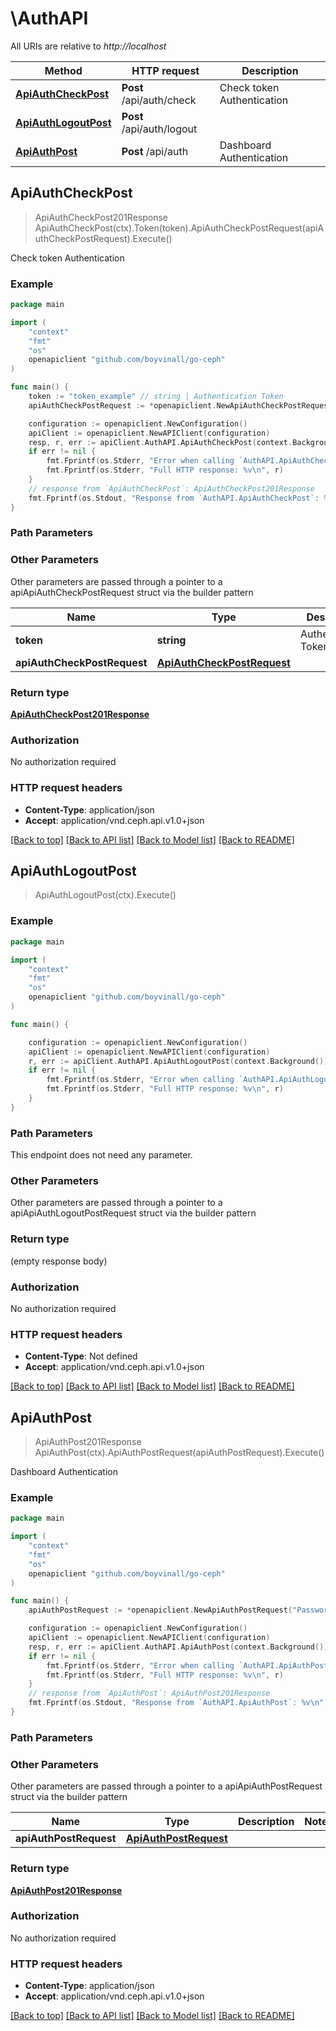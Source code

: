 # \AuthAPI

All URIs are relative to *http://localhost*

Method | HTTP request | Description
------------- | ------------- | -------------
[**ApiAuthCheckPost**](AuthAPI.md#ApiAuthCheckPost) | **Post** /api/auth/check | Check token Authentication
[**ApiAuthLogoutPost**](AuthAPI.md#ApiAuthLogoutPost) | **Post** /api/auth/logout | 
[**ApiAuthPost**](AuthAPI.md#ApiAuthPost) | **Post** /api/auth | Dashboard Authentication



## ApiAuthCheckPost

> ApiAuthCheckPost201Response ApiAuthCheckPost(ctx).Token(token).ApiAuthCheckPostRequest(apiAuthCheckPostRequest).Execute()

Check token Authentication

### Example

```go
package main

import (
	"context"
	"fmt"
	"os"
	openapiclient "github.com/boyvinall/go-ceph"
)

func main() {
	token := "token_example" // string | Authentication Token
	apiAuthCheckPostRequest := *openapiclient.NewApiAuthCheckPostRequest("Token_example") // ApiAuthCheckPostRequest |  (optional)

	configuration := openapiclient.NewConfiguration()
	apiClient := openapiclient.NewAPIClient(configuration)
	resp, r, err := apiClient.AuthAPI.ApiAuthCheckPost(context.Background()).Token(token).ApiAuthCheckPostRequest(apiAuthCheckPostRequest).Execute()
	if err != nil {
		fmt.Fprintf(os.Stderr, "Error when calling `AuthAPI.ApiAuthCheckPost``: %v\n", err)
		fmt.Fprintf(os.Stderr, "Full HTTP response: %v\n", r)
	}
	// response from `ApiAuthCheckPost`: ApiAuthCheckPost201Response
	fmt.Fprintf(os.Stdout, "Response from `AuthAPI.ApiAuthCheckPost`: %v\n", resp)
}
```

### Path Parameters



### Other Parameters

Other parameters are passed through a pointer to a apiApiAuthCheckPostRequest struct via the builder pattern


Name | Type | Description  | Notes
------------- | ------------- | ------------- | -------------
 **token** | **string** | Authentication Token | 
 **apiAuthCheckPostRequest** | [**ApiAuthCheckPostRequest**](ApiAuthCheckPostRequest.md) |  | 

### Return type

[**ApiAuthCheckPost201Response**](ApiAuthCheckPost201Response.md)

### Authorization

No authorization required

### HTTP request headers

- **Content-Type**: application/json
- **Accept**: application/vnd.ceph.api.v1.0+json

[[Back to top]](#) [[Back to API list]](../README.md#documentation-for-api-endpoints)
[[Back to Model list]](../README.md#documentation-for-models)
[[Back to README]](../README.md)


## ApiAuthLogoutPost

> ApiAuthLogoutPost(ctx).Execute()



### Example

```go
package main

import (
	"context"
	"fmt"
	"os"
	openapiclient "github.com/boyvinall/go-ceph"
)

func main() {

	configuration := openapiclient.NewConfiguration()
	apiClient := openapiclient.NewAPIClient(configuration)
	r, err := apiClient.AuthAPI.ApiAuthLogoutPost(context.Background()).Execute()
	if err != nil {
		fmt.Fprintf(os.Stderr, "Error when calling `AuthAPI.ApiAuthLogoutPost``: %v\n", err)
		fmt.Fprintf(os.Stderr, "Full HTTP response: %v\n", r)
	}
}
```

### Path Parameters

This endpoint does not need any parameter.

### Other Parameters

Other parameters are passed through a pointer to a apiApiAuthLogoutPostRequest struct via the builder pattern


### Return type

 (empty response body)

### Authorization

No authorization required

### HTTP request headers

- **Content-Type**: Not defined
- **Accept**: application/vnd.ceph.api.v1.0+json

[[Back to top]](#) [[Back to API list]](../README.md#documentation-for-api-endpoints)
[[Back to Model list]](../README.md#documentation-for-models)
[[Back to README]](../README.md)


## ApiAuthPost

> ApiAuthPost201Response ApiAuthPost(ctx).ApiAuthPostRequest(apiAuthPostRequest).Execute()

Dashboard Authentication

### Example

```go
package main

import (
	"context"
	"fmt"
	"os"
	openapiclient "github.com/boyvinall/go-ceph"
)

func main() {
	apiAuthPostRequest := *openapiclient.NewApiAuthPostRequest("Password_example", "Username_example") // ApiAuthPostRequest |  (optional)

	configuration := openapiclient.NewConfiguration()
	apiClient := openapiclient.NewAPIClient(configuration)
	resp, r, err := apiClient.AuthAPI.ApiAuthPost(context.Background()).ApiAuthPostRequest(apiAuthPostRequest).Execute()
	if err != nil {
		fmt.Fprintf(os.Stderr, "Error when calling `AuthAPI.ApiAuthPost``: %v\n", err)
		fmt.Fprintf(os.Stderr, "Full HTTP response: %v\n", r)
	}
	// response from `ApiAuthPost`: ApiAuthPost201Response
	fmt.Fprintf(os.Stdout, "Response from `AuthAPI.ApiAuthPost`: %v\n", resp)
}
```

### Path Parameters



### Other Parameters

Other parameters are passed through a pointer to a apiApiAuthPostRequest struct via the builder pattern


Name | Type | Description  | Notes
------------- | ------------- | ------------- | -------------
 **apiAuthPostRequest** | [**ApiAuthPostRequest**](ApiAuthPostRequest.md) |  | 

### Return type

[**ApiAuthPost201Response**](ApiAuthPost201Response.md)

### Authorization

No authorization required

### HTTP request headers

- **Content-Type**: application/json
- **Accept**: application/vnd.ceph.api.v1.0+json

[[Back to top]](#) [[Back to API list]](../README.md#documentation-for-api-endpoints)
[[Back to Model list]](../README.md#documentation-for-models)
[[Back to README]](../README.md)

